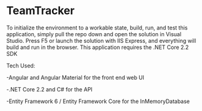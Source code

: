 # TeamTracker

To initialize the environment to a workable state, build, run, and test this application, simply pull the repo down and open the solution in Visual Studio. Press F5 or launch the solution with IIS Express, and everything will build and run in the browser. This application requires the .NET Core 2.2 SDK

Tech Used:

-Angular and Angular Material for the front end web UI

-.NET Core 2.2 and C# for the API

-Entity Framework 6 / Entity Framework Core for the InMemoryDatabase
